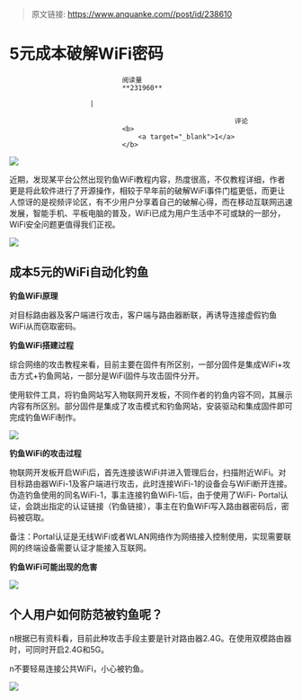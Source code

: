 > 原文链接: https://www.anquanke.com//post/id/238610 


# 5元成本破解WiFi密码


                                阅读量   
                                **231960**
                            
                        |
                        
                                                            评论
                                <b>
                                    <a target="_blank">1</a>
                                </b>
                                                                                    



[![](https://p3.ssl.qhimg.com/t01f352c0b60b72c75a.png)](https://p3.ssl.qhimg.com/t01f352c0b60b72c75a.png)



近期，发现某平台公然出现钓鱼WiFi教程内容，热度很高，不仅教程详细，作者更是将此软件进行了开源操作，相较于早年前的破解WiFi事件门槛更低，而更让人惊讶的是视频评论区，有不少用户分享着自己的破解心得，而在移动互联网迅速发展，智能手机、平板电脑的普及，WiFi已成为用户生活中不可或缺的一部分，WiFi安全问题更值得我们正视。

[![](https://p5.ssl.qhimg.com/t018f7e4acde6f15eac.png)](https://p5.ssl.qhimg.com/t018f7e4acde6f15eac.png)



## 成本5元的WiFi自动化钓鱼

**钓鱼WiFi原理**

对目标路由器及客户端进行攻击，客户端与路由器断联，再诱导连接虚假钓鱼WiFi从而窃取密码。

**钓鱼WiFi搭建过程**

综合网络的攻击教程来看，目前主要在固件有所区别，一部分固件是集成WiFi+攻击方式+钓鱼网站，一部分是WiFi固件与攻击固件分开。

使用软件工具，将钓鱼网站写入物联网开发板，不同作者的钓鱼内容不同，其展示内容有所区别。部分固件是集成了攻击模式和钓鱼网站，安装驱动和集成固件即可完成钓鱼WiFi制作。

[![](https://p5.ssl.qhimg.com/t0199997d71fbfab5dc.png)](https://p5.ssl.qhimg.com/t0199997d71fbfab5dc.png)

**钓鱼WiFi的攻击过程**

物联网开发板开启WiFi后，首先连接该WiFi并进入管理后台，扫描附近WiFi。对目标路由器WiFi-1及客户端进行攻击，此时连接WiFi-1的设备会与WiFi断开连接。伪造钓鱼使用的同名WiFi-1，事主连接钓鱼WiFi-1后，由于使用了WiFi- Portal认证，会跳出指定的认证链接（钓鱼链接），事主在钓鱼WiFi写入路由器密码后，密码被窃取。

备注：Portal认证是无线WiFi或者WLAN网络作为网络接入控制使用，实现需要联网的终端设备需要认证才能接入互联网。

**钓鱼WiFi可能出现的危害**

[![](https://p3.ssl.qhimg.com/t01c381bf6d2fa5fde7.png)](https://p3.ssl.qhimg.com/t01c381bf6d2fa5fde7.png)



## 个人用户如何防范被钓鱼呢？

n根据已有资料看，目前此种攻击手段主要是针对路由器2.4G。在使用双模路由器时，可同时开启2.4G和5G。

n不要轻易连接公共WiFi，小心被钓鱼。

[![](https://p1.ssl.qhimg.com/t0176dbf8506ef41c06.png)](https://p1.ssl.qhimg.com/t0176dbf8506ef41c06.png)
